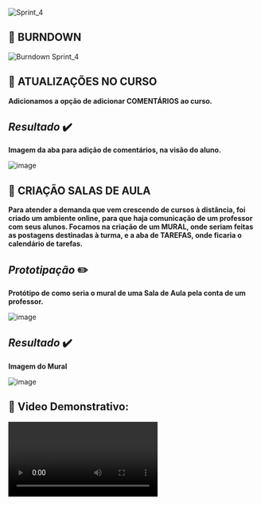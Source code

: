 
![Sprint_4](https://user-images.githubusercontent.com/40868447/120831572-0f44b900-c536-11eb-8f2e-ef1ab631e7ef.png)

## 🔹 BURNDOWN

![Burndown Sprint_4](https://user-images.githubusercontent.com/40868447/120831518-fe944300-c535-11eb-8d21-93c87fa6393e.png)

## 🔹 ATUALIZAÇÕES NO CURSO
**Adicionamos a opção de adicionar COMENTÁRIOS ao curso.**

## _Resultado_ ✔️

**Imagem da aba para adição de comentários, na visão do aluno.**

![image](https://cdn.discordapp.com/attachments/811312529740922880/851230855803961404/unknown.png)

## 🔹 CRIAÇÃO SALAS DE AULA
**Para atender a demanda que vem crescendo de cursos à distância, foi criado um ambiente online, para que haja comunicação de um professor com seus alunos. Focamos na criação de um MURAL, onde seriam feitas as postagens destinadas à turma, e a aba de TAREFAS, onde ficaria o calendário de tarefas.**

## _Prototipação_ ✏️

**Protótipo de como seria o mural de uma Sala de Aula pela conta de um professor.**

![image](https://cdn.discordapp.com/attachments/783201424355885078/850135524005249034/unknown.png)

## _Resultado_ ✔️

**Imagem do Mural**

![image](https://cdn.discordapp.com/attachments/811312529740922880/851231600142188554/unknown.png)
  
## 🔹 Video Demonstrativo: 
![asciicast](https://cdn.discordapp.com/attachments/811312529740922880/851230203035385906/simplescreenrecorder-2021-06-06_14.30.51.mp4)


